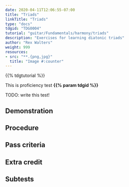```yaml
---
date: 2020-04-11T12:06:55-07:00
title: "Triads"
linkTitle: "Triads"
type: "docs"
tdgid: "TDG0004"
tutorial: "guitar/Fundamentals/harmony/triads"
description: "Exercises for learning diatonic triads"
author: "Rex Walters"
weight: 999
resources:
- src: "**.{png,jpg}"
  title: "Image #:counter"
---
```


{{% tdgtutorial %}}

This is proficiency test **{{% param tdgid %}}**


TODO: write this test!

## Demonstration

## Procedure

## Pass criteria

## Extra credit

## Subtests
